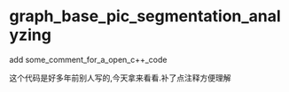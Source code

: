 # graph_base_pic_segmentation_analyzing
add some_comment_for_a_open_c++_code

这个代码是好多年前别人写的,今天拿来看看.补了点注释方便理解
